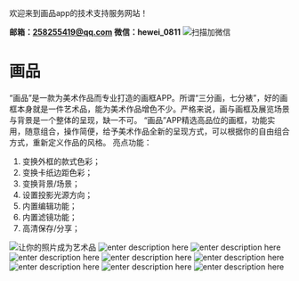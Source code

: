 欢迎来到画品app的技术支持服务网站！

**邮箱：258255419@qq.com 
微信：hewei_0811**
 ![扫描加微信](./Weichat_qr.jpeg)

# **画品**
“画品”是一款为美术作品而专业打造的画框APP。所谓“三分画，七分裱”，好的画框本身就是一件艺术品，能为美术作品增色不少。严格来说，画与画框及展览场景与背景是一个整体的呈现，缺一不可。
“画品”APP精选高品位的画框，功能实用，随意组合，操作简便，给予美术作品全新的呈现方式，可以根据你的自由组合方式，重新定义作品的风格。
亮点功能：

 1. 变换外框的款式色彩；
 2. 变换卡纸边距色彩；    
 3. 变换背景/场景；   
 4. 设置投影光源方向；         
 5. 内置编辑功能；
 6. 内置滤镜功能；                  
 7. 高清保存/分享；
 
 ![让你的照片成为艺术品](./page-0.jpg)
 ![enter description here](./page-1.jpg)
 ![enter description here](./page-2.jpg)
 ![enter description here](./page-3.jpg)
 ![enter description here](./page-4.jpg)
 ![enter description here](./page-5.jpg)
 ![enter description here](./page-6.jpg)
 ![enter description here](./page-7.jpg)
 ![enter description here](./page-8.jpg)
